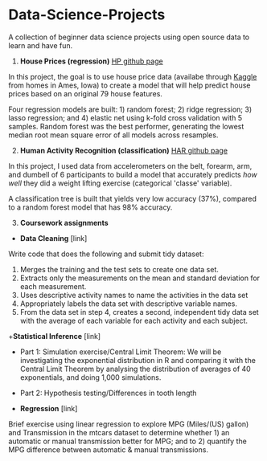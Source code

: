 # Data-Science-Projects

A collection of beginner data science projects using open source data to learn and have fun. 

1. **House Prices (regression)** [HP github page](https://msra7rr2.github.io/Data-Science-Projects/House-Prices/index_housing_prices.html)

In this project, the goal is to use house price data (availabe through [Kaggle](https://www.kaggle.com/c/house-prices-advanced-regression-techniques) from homes in Ames, Iowa) to create a model that will help predict house prices based on an original 79 house features.

Four regression models are built: 1) random forest; 2) ridge regression; 3) lasso regression; and 4) elastic net using k-fold cross validation with 5 samples. Random forest was the best performer, generating the lowest median root mean square error of all models across resamples.

2. **Human Activity Recognition (classification)** [HAR github page](https://msra7rr2.github.io/Data-Science-Projects/Human-Activity-Recognition/index.html)

In this project, I used data from accelerometers on the belt, forearm, arm, and dumbell of 6 participants to build a model that accurately predicts *how well* they did a weight lifting exercise (categorical 'classe' variable).

A classification tree is built that yields very low accuracy (37%), compared to a random forest model that has 98% accuracy.


3. **Coursework assignments** 

+ **Data Cleaning** [link]

Write code that does the following and submit tidy dataset: 
1. Merges the training and the test sets to create one data set.
2. Extracts only the measurements on the mean and standard deviation for each measurement.
3. Uses descriptive activity names to name the activities in the data set
4. Appropriately labels the data set with descriptive variable names.
5. From the data set in step 4, creates a second, independent tidy data set with the average of each variable for each activity and each subject.

+**Statistical Inference** [link]

+ Part 1: Simulation exercise/Central Limit Theorem: We will be investigating the exponential distribution in R and comparing it with the Central Limit Theorem by analysing the distribution of averages of 40 exponentials, and doing 1,000 simulations.

+ Part 2: Hypothesis testing/Differences in tooth length

+ **Regression** [link]

Brief exercise using linear regression to explore MPG (Miles/(US) gallon) and Transmission in the mtcars dataset to determine whether 1) an automatic or manual transmission better for MPG; and to 2) quantify the MPG difference between automatic & manual transmissions.


